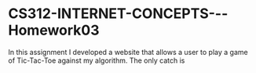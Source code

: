 # CS312-INTERNET-CONCEPTS---Homework03

In this assignment I developed a website that allows a user to play a game of Tic-Tac-Toe against my algorithm. The only catch is 

